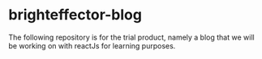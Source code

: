 # brighteffector-blog
The following repository is for the trial product, namely a blog that we will be working on with reactJs for learning purposes.
